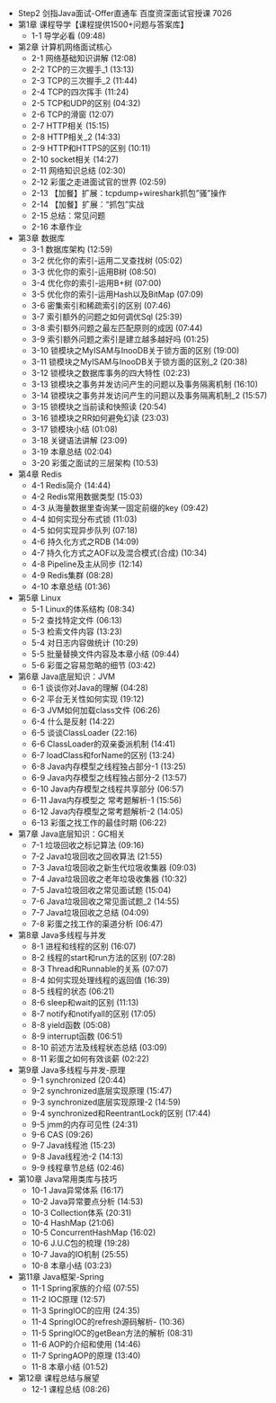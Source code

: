 - Step2 剑指Java面试-Offer直通车 百度资深面试官授课 7026
- 第1章 课程导学【课程提供1500+问题与答案库】
	- 1-1 导学必看  (09:48)
- 第2章 计算机网络面试核心
	- 2-1 网络基础知识讲解  (12:08)
	- 2-2 TCP的三次握手_1  (13:13)
	- 2-3 TCP的三次握手_2  (11:44)
	- 2-4 TCP的四次挥手  (11:24)
	- 2-5 TCP和UDP的区别  (04:32)
	- 2-6 TCP的滑窗  (12:07)
	- 2-7 HTTP相关  (15:15)
	- 2-8 HTTP相关_2  (14:33)
	- 2-9 HTTP和HTTPS的区别  (10:11)
	- 2-10 socket相关  (14:27)
	- 2-11 网络知识总结  (02:30)
	- 2-12 彩蛋之走进面试官的世界  (02:59)
	- 2-13 【加餐】扩展：tcpdump+wireshark抓包”骚”操作
	- 2-14 【加餐】扩展：“抓包”实战
	- 2-15 总结：常见问题
	- 2-16 本章作业
- 第3章 数据库
	- 3-1 数据库架构  (12:59)
	- 3-2 优化你的索引-运用二叉查找树  (05:02)
	- 3-3 优化你的索引-运用B树  (08:50)
	- 3-4 优化你的索引-运用B+树  (07:00)
	- 3-5 优化你的索引-运用Hash以及BitMap  (07:09)
	- 3-6 密集索引和稀疏索引的区别  (07:46)
	- 3-7 索引额外的问题之如何调优Sql  (25:39)
	- 3-8 索引额外问题之最左匹配原则的成因  (07:44)
	- 3-9 索引额外问题之索引是建立越多越好吗  (01:25)
	- 3-10 锁模块之MyISAM与InooDB关于锁方面的区别  (19:00)
	- 3-11 锁模块之MyISAM与InooDB关于锁方面的区别_2  (20:38)
	- 3-12 锁模块之数据库事务的四大特性  (02:23)
	- 3-13 锁模块之事务并发访问产生的问题以及事务隔离机制  (16:10)
	- 3-14 锁模块之事务并发访问产生的问题以及事务隔离机制_2  (15:57)
	- 3-15 锁模块之当前读和快照读  (20:54)
	- 3-16 锁模块之RR如何避免幻读  (23:03)
	- 3-17 锁模块小结  (01:08)
	- 3-18 关键语法讲解  (23:09)
	- 3-19 本章总结  (02:04)
	- 3-20 彩蛋之面试的三层架构  (10:53)
- 第4章 Redis
	- 4-1 Redis简介  (14:44)
	- 4-2 Redis常用数据类型  (15:03)
	- 4-3 从海量数据里查询某一固定前缀的key  (09:42)
	- 4-4 如何实现分布式锁  (11:03)
	- 4-5 如何实现异步队列  (07:18)
	- 4-6 持久化方式之RDB  (14:09)
	- 4-7 持久化方式之AOF以及混合模式(合成)  (10:34)
	- 4-8 Pipeline及主从同步  (12:14)
	- 4-9 Redis集群  (08:28)
	- 4-10 本章总结  (01:36)
- 第5章 Linux
	- 5-1 Linux的体系结构  (08:34)
	- 5-2 查找特定文件  (06:13)
	- 5-3 检索文件内容  (13:23)
	- 5-4 对日志内容做统计  (10:29)
	- 5-5 批量替换文件内容及本章小结  (09:44)
	- 5-6 彩蛋之容易忽略的细节  (03:42)
- 第6章 Java底层知识：JVM
	- 6-1 谈谈你对Java的理解  (04:28)
	- 6-2 平台无关性如何实现  (19:12)
	- 6-3 JVM如何加载class文件  (06:26)
	- 6-4 什么是反射  (14:22)
	- 6-5 谈谈ClassLoader  (22:16)
	- 6-6 ClassLoader的双亲委派机制  (14:41)
	- 6-7 loadClass和forName的区别  (13:24)
	- 6-8 Java内存模型之线程独占部分-1  (13:25)
	- 6-9 Java内存模型之线程独占部分-2  (13:57)
	- 6-10 Java内存模型之线程共享部分  (06:57)
	- 6-11 Java内存模型之 常考题解析-1  (15:56)
	- 6-12 Java内存模型之常考题解析-2  (14:05)
	- 6-13 彩蛋之找工作的最佳时期  (06:22)
- 第7章 Java底层知识：GC相关
	- 7-1 垃圾回收之标记算法  (09:16)
	- 7-2 Java垃圾回收之回收算法  (21:55)
	- 7-3 Java垃圾回收之新生代垃圾收集器  (09:03)
	- 7-4 Java垃圾回收之老年垃圾收集器  (10:32)
	- 7-5 Java垃圾回收之常见面试题  (15:04)
	- 7-6 Java垃圾回收之常见面试题_2  (14:55)
	- 7-7 Java垃圾回收之总结  (04:09)
	- 7-8 彩蛋之找工作的渠道分析  (06:47)
- 第8章 Java多线程与并发
	- 8-1 进程和线程的区别  (16:07)
	- 8-2 线程的start和run方法的区别  (07:28)
	- 8-3 Thread和Runnable的关系  (07:07)
	- 8-4 如何实现处理线程的返回值  (16:39)
	- 8-5 线程的状态  (06:21)
	- 8-6 sleep和wait的区别  (11:13)
	- 8-7 notify和notifyall的区别  (17:05)
	- 8-8 yield函数  (05:08)
	- 8-9 interrupt函数  (06:51)
	- 8-10 前述方法及线程状态总结  (03:09)
	- 8-11 彩蛋之如何有效谈薪  (02:22)
- 第9章 Java多线程与并发-原理
	- 9-1 synchronized  (20:44)
	- 9-2 synchronized底层实现原理  (15:47)
	- 9-3 synchronized底层实现原理-2  (14:59)
	- 9-4 synchronized和ReentrantLock的区别  (17:44)
	- 9-5 jmm的内存可见性  (24:31)
	- 9-6 CAS  (09:26)
	- 9-7 Java线程池  (15:23)
	- 9-8 Java线程池-2  (14:13)
	- 9-9 线程章节总结  (02:46)
- 第10章 Java常用类库与技巧
	- 10-1 Java异常体系  (16:17)
	- 10-2 Java异常要点分析  (14:53)
	- 10-3 Collection体系  (20:31)
	- 10-4 HashMap  (21:06)
	- 10-5 ConcurrentHashMap  (16:02)
	- 10-6 J.U.C包的梳理  (19:28)
	- 10-7 Java的IO机制  (25:55)
	- 10-8 本章小结  (03:23)
- 第11章 Java框架-Spring
	- 11-1 Spring家族的介绍  (07:55)
	- 11-2 IOC原理  (12:57)
	- 11-3 SpringIOC的应用  (24:35)
	- 11-4 SpringIOC的refresh源码解析-  (10:36)
	- 11-5 SpringIOC的getBean方法的解析  (08:31)
	- 11-6 AOP的介绍和使用  (14:46)
	- 11-7 SpringAOP的原理  (13:40)
	- 11-8 本章小结  (01:52)
- 第12章 课程总结与展望
	- 12-1 课程总结  (08:26)